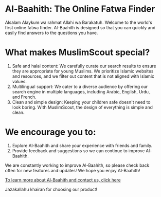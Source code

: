 # Al-Baahith: The Online Fatwa Finder
Alsalam Alaykum wa rahmat Allahi wa Barakatuh.
Welcome to the world's first online fatwa finder. Al-Baahith is designed so that you can quickly and easily find answers to the questions you have. 

# What makes MuslimScout special?
1. Safe and halal content: We carefully curate our search results to ensure they are appropriate for young Muslims. We prioritize Islamic websites and resources, and we filter out content that is not aligned with Islamic values.
2. Multilingual support: We cater to a diverse audience by offering our search engine in multiple languages, including Arabic, English, Urdu, and French.
3. Clean and simple design: Keeping your children safe doesn't need to look boring. With MuslimScout, the design of everything is simple and clean.

# We encourage you to:
1. Explore Al-Baahith and share your experience with friends and family.
2. Provide feedback and suggestions so we can continue to improve Al-Baahith.

We are constantly working to improve Al-Baahith, so please check back often for new features and updates!
We hope you enjoy Al-Baahith!

[To learn more about Al-Baahith and contact us, click here](https://sites.google.com/view/muslimscout/)

Jazakallahu khairan for choosing our product!

